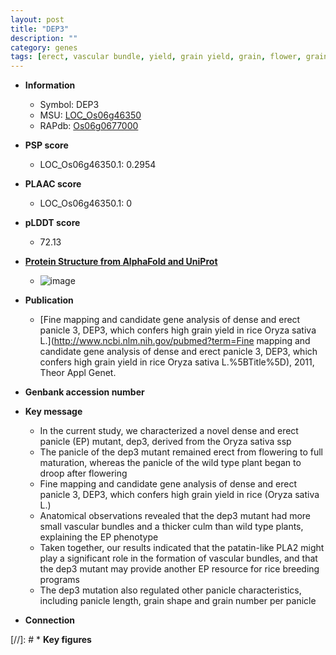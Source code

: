 ```yaml
---
layout: post
title: "DEP3"
description: ""
category: genes
tags: [erect, vascular bundle, yield, grain yield, grain, flower, grain number, panicle, breeding, culm]
---
```


* **Information**  
    + Symbol: DEP3  
    + MSU: [LOC_Os06g46350](http://rice.plantbiology.msu.edu/cgi-bin/ORF_infopage.cgi?orf=LOC_Os06g46350)  
    + RAPdb: [Os06g0677000](http://rapdb.dna.affrc.go.jp/viewer/gbrowse_details/irgsp1?name=Os06g0677000)  

* **PSP score**  
    + LOC_Os06g46350.1: 0.2954 

* **PLAAC score**  
    + LOC_Os06g46350.1: 0 

* **pLDDT score**
    + 72.13

* **[Protein Structure from AlphaFold and UniProt](https://www.uniprot.org/uniprotkb/Q653V2/entry#structure)**
    + ![image](https://ricepsp.github.io/images/Q6/AF-Q653V2-F1.png)

* **Publication**  
    + [Fine mapping and candidate gene analysis of dense and erect panicle 3, DEP3, which confers high grain yield in rice Oryza sativa L.](http://www.ncbi.nlm.nih.gov/pubmed?term=Fine mapping and candidate gene analysis of dense and erect panicle 3, DEP3, which confers high grain yield in rice Oryza sativa L.%5BTitle%5D), 2011, Theor Appl Genet.

* **Genbank accession number**  

* **Key message**  
    + In the current study, we characterized a novel dense and erect panicle (EP) mutant, dep3, derived from the Oryza sativa ssp
    + The panicle of the dep3 mutant remained erect from flowering to full maturation, whereas the panicle of the wild type plant began to droop after flowering
    + Fine mapping and candidate gene analysis of dense and erect panicle 3, DEP3, which confers high grain yield in rice (Oryza sativa L.)
    + Anatomical observations revealed that the dep3 mutant had more small vascular bundles and a thicker culm than wild type plants, explaining the EP phenotype
    + Taken together, our results indicated that the patatin-like PLA2 might play a significant role in the formation of vascular bundles, and that the dep3 mutant may provide another EP resource for rice breeding programs
    + The dep3 mutation also regulated other panicle characteristics, including panicle length, grain shape and grain number per panicle

* **Connection**  

[//]: # * **Key figures**  


